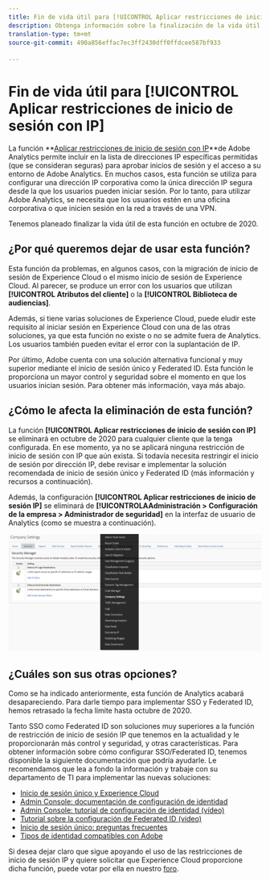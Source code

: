 ```yaml
---
title: Fin de vida útil para [!UICONTROL Aplicar restricciones de inicio de sesión con IP]
description: Obtenga información sobre la finalización de la vida útil y las implicaciones para [!UICONTROL Aplicar restricciones de inicio de sesión con IP]
translation-type: tm+mt
source-git-commit: 490a856effac7ec3ff2430dff0ffdcee587bf933

---
```



# Fin de vida útil para [!UICONTROL Aplicar restricciones de inicio de sesión con IP]

La función **[Aplicar restricciones de inicio de sesión con IP](/help/admin/company/security-manager.md)**de Adobe Analytics permite incluir en la lista de direcciones IP específicas permitidas (que se consideran seguras) para aprobar inicios de sesión y el acceso a su entorno de Adobe Analytics. En muchos casos, esta función se utiliza para configurar una dirección IP corporativa como la única dirección IP segura desde la que los usuarios pueden iniciar sesión. Por lo tanto, para utilizar Adobe Analytics, se necesita que los usuarios estén en una oficina corporativa o que inicien sesión en la red a través de una VPN.

Tenemos planeado finalizar la vida útil de esta función en octubre de 2020.

## ¿Por qué queremos dejar de usar esta función?

Esta función da problemas, en algunos casos, con la migración de inicio de sesión de Experience Cloud o el mismo inicio de sesión de Experience Cloud. Al parecer, se produce un error con los usuarios que utilizan **[!UICONTROL Atributos del cliente]** o la **[!UICONTROL Biblioteca de audiencias]**.

Además, si tiene varias soluciones de Experience Cloud, puede eludir este requisito al iniciar sesión en Experience Cloud con una de las otras soluciones, ya que esta función no existe o no se admite fuera de Analytics. Los usuarios también pueden evitar el error con la suplantación de IP.

Por último, Adobe cuenta con una solución alternativa funcional y muy superior mediante el inicio de sesión único y Federated ID. Esta función le proporciona un mayor control y seguridad sobre el momento en que los usuarios inician sesión. Para obtener más información, vaya más abajo.

## ¿Cómo le afecta la eliminación de esta función?

La función **[!UICONTROL Aplicar restricciones de inicio de sesión con IP]** se eliminará en octubre de 2020 para cualquier cliente que la tenga configurada. En ese momento, ya no se aplicará ninguna restricción de inicio de sesión con IP que aún exista. Si todavía necesita restringir el inicio de sesión por dirección IP, debe revisar e implementar la solución recomendada de inicio de sesión único y Federated ID (más información y recursos a continuación).

Además, la configuración **[!UICONTROL Aplicar restricciones de inicio de sesión IP]** se eliminará de **[!UICONTROLAAdministración > Configuración de la empresa > Administrador de seguridad]** en la interfaz de usuario de Analytics (como se muestra a continuación).

![](assets/sec-manager2.png)

## ¿Cuáles son sus otras opciones?

Como se ha indicado anteriormente, esta función de Analytics acabará desapareciendo. Para darle tiempo para implementar SSO y Federated ID, hemos retrasado la fecha límite hasta octubre de 2020.

Tanto SSO como Federated ID son soluciones muy superiores a la función de restricción de inicio de sesión IP que tenemos en la actualidad y le proporcionarán más control y seguridad, y otras características. Para obtener información sobre cómo configurar SSO/Federated ID, tenemos disponible la siguiente documentación que podría ayudarle. Le recomendamos que lea a fondo la información y trabaje con su departamento de TI para implementar las nuevas soluciones:

* [Inicio de sesión único y Experience Cloud](https://spark.adobe.com/page/JeSB8EPEQIvjD/)
* [Admin Console: documentación de configuración de identidad](https://helpx.adobe.com/es/enterprise/using/set-up-identity.html)
* [Admin Console: tutorial de configuración de identidad (vídeo)](https://helpx.adobe.com/es/enterprise/how-to/identity-directories-domains.html?playlist=/ccx/v1/collection/product/enterprise/topics/enterprise-identity/collection.ccx.js&amp;ref=helpx.adobe.com)
* [Tutorial sobre la configuración de Federated ID (vídeo)](https://helpx.adobe.com/es/enterprise/how-to/identity-configure-ids.html?playlist=/ccx/v1/collection/product/enterprise/topics/enterprise-identity/collection.ccx.js&amp;ref=helpx.adobe.com)
* [Inicio de sesión único: preguntas frecuentes](https://helpx.adobe.com/es/enterprise/using/sso-faq.html)
* [Tipos de identidad compatibles con Adobe](https://helpx.adobe.com/es/enterprise/using/identity.html)

Si desea dejar claro que sigue apoyando el uso de las restricciones de inicio de sesión IP y quiere solicitar que Experience Cloud proporcione dicha función, puede votar por ella en nuestro [foro](https://forums.adobe.com/ideas/11648).